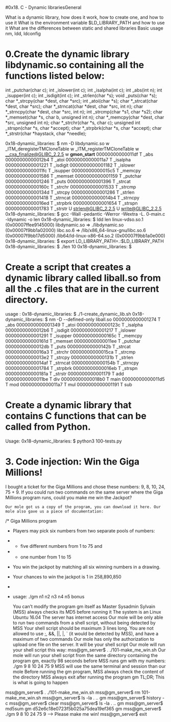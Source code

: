 #0x18. C - Dynamic librariesGeneral

What is a dynamic library, how does it work, how to create one,
     and how to use it
What is the environment variable $LD_LIBRARY_PATH and how to use it
What are the differences between static and shared libraries
Basic usage nm, ldd, ldconfig

# 0.Create the dynamic library libdynamic.so containing all the functions listed below:

int _putchar(char c);
int _islower(int c);
int _isalpha(int c);
int _abs(int n);
int _isupper(int c);
int _isdigit(int c);
int _strlen(char *s);
void _puts(char *s);
char *_strcpy(char *dest, char *src);
int _atoi(char *s);
char *_strcat(char *dest, char *src);
char *_strncat(char *dest, char *src, int n);
char *_strncpy(char *dest, char *src, int n);
int _strcmp(char *s1, char *s2);
char *_memset(char *s, char b, unsigned int n);
char *_memcpy(char *dest, char *src, unsigned int n);
char *_strchr(char *s, char c);
unsigned int _strspn(char *s, char *accept);
char *_strpbrk(char *s, char *accept);
char *_strstr(char *haystack, char *needle);

0x18-dynamic_libraries: $ nm -D libdynamic.so
                 w _ITM_deregisterTMCloneTable
                 w _ITM_registerTMCloneTable
                 w __cxa_finalize@GLIBC_2.2.5
                 w __gmon_start__
00000000000011df T _abs
00000000000012b4 T _atoi
00000000000011a7 T _isalpha
0000000000001221 T _isdigit
0000000000001182 T _islower
00000000000011fc T _isupper
00000000000015c5 T _memcpy
0000000000001586 T _memset
0000000000001159 T _putchar
0000000000001246 T _puts
0000000000001396 T _strcat
000000000000160c T _strchr
0000000000001533 T _strcmp
000000000000134d T _strcpy
0000000000001286 T _strlen
0000000000001418 T _strncat
00000000000014b4 T _strncpy
00000000000016ed T _strpbrk
0000000000001654 T _strspn
0000000000001783 T _strstr
                 U strlen@GLIBC_2.2.5
                 U write@GLIBC_2.2.5
0x18-dynamic_libraries: $ gcc -Wall -pedantic -Werror -Wextra -L. 0-main.c -ldynamic -o len
0x18-dynamic_libraries: $ ldd len
        linux-vdso.so.1 (0x00007ffee9145000)
        libdynamic.so => ./libdynamic.so (0x00007f9bb1a02000)
        libc.so.6 => /lib/x86_64-linux-gnu/libc.so.6 (0x00007f9bb17d5000)
        /lib64/ld-linux-x86-64.so.2 (0x00007f9bb1a0e000)
0x18-dynamic_libraries: $ export LD_LIBRARY_PATH=.:$LD_LIBRARY_PATH
0x18-dynamic_libraries: $ ./len
10
0x18-dynamic_libraries: $

# Create a script that creates a dynamic library called liball.so from all the .c files that are in the current directory.
usage :
0x18-dynamic_libraries: $ ./1-create_dynamic_lib.sh
0x18-dynamic_libraries: $ nm -D --defined-only liball.so
0000000000001274 T _abs
0000000000001349 T _atoi
000000000000123c T _isalpha
00000000000012b6 T _isdigit
0000000000001217 T _islower
0000000000001291 T _isupper
000000000000165c T _memcpy
000000000000161d T _memset
00000000000011ee T _putchar
00000000000012db T _puts
000000000000142b T _strcat
00000000000016a3 T _strchr
00000000000015ca T _strcmp
00000000000013e2 T _strcpy
000000000000131b T _strlen
00000000000014af T _strncat
000000000000154b T _strncpy
0000000000001784 T _strpbrk
00000000000016eb T _strspn
000000000000181a T _strstr
0000000000001179 T add
00000000000011be T div
00000000000018b0 T main
00000000000011d5 T mod
00000000000011a7 T mul
0000000000001191 T sub

# Create a dynamic library that contains C functions that can be called from Python.
Usage: 0x18-dynamic_libraries: $ python3 100-tests.py

# 3. Code injection: Win the Giga Millions!
I bought a ticket for the Giga Millions and chose these numbers: 9, 8, 10, 24, 75 + 9. If you could run two commands on the same server where the Giga Millions program runs, could you make me win the Jackpot?

    Our mole got us a copy of the program, you can download it here. Our mole also gave us a piece of documentation:

/* Giga Millions program
  * Players may pick six numbers from two separate pools of numbers:
  * - five different numbers from 1 to 75 and
  * - one number from 1 to 15
  * You win the jackpot by matching all six winning numbers in a drawing.
  * Your chances to win the jackpot is 1 in 258,890,850
  *
  * usage: ./gm n1 n2 n3 n4 n5 bonus

    You can’t modify the program gm itself as Master Sysadmin Sylvain (MSS) always checks its MD5 before running it
    The system is an Linux Ubuntu 16.04
    The server has internet access
    Our mole will be only able to run two commands from a shell script, without being detected by MSS
    Your shell script should be maximum 3 lines long. You are not allowed to use ;, &&, ||, |, ` (it would be detected by MSS), and have a maximum of two commands
    Our mole has only the authorization to upload one file on the server. It will be your shell script
    Our mole will run your shell script this way: mss@gm_server$ . ./101-make_me_win.sh
    Our mole will run your shell script from the same directory containing the program gm, exactly 98 seconds before MSS runs gm with my numbers: ./gm 9 8 10 24 75 9
    MSS will use the same terminal and session than our mole
    Before running the gm program, MSS always check the content of the directory
    MSS always exit after running the program gm
    TL;DR; This is what is going to happen

mss@gm_server$ . ./101-make_me_win.sh
mss@gm_server$ rm 101-make_me_win.sh
mss@gm_server$ ls -la
. .. gm
mss@gm_server$ history -c
mss@gm_server$ clear
mss@gm_server$ ls -la
. .. gm
mss@gm_server$ md5sum gm
d52e6c18e0723f5b025a75dea19ef365  gm
mss@gm_server$ ./gm 9 8 10 24 75 9
--> Please make me win!
mss@gm_server$ exit
